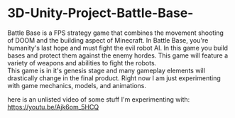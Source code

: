 # 3D-Unity-Project-Battle-Base-  
Battle Base is a FPS strategy game that combines the movement shooting of DOOM and the building aspect of Minecraft. In Battle Base, you're humanity's last hope and must fight the evil robot AI. In this game you build bases and protect them against the enemy hordes. This game will feature a variety of weapons and abilities to fight the robots.  
This game is in it's genesis stage and many gameplay elements will drastically change in the final product. Right now I am just experimenting with game mechanics, models, and animations.  

here is an unlisted video of some stuff I'm experimenting with:  
https://youtu.be/Ajk6om_5HCQ
